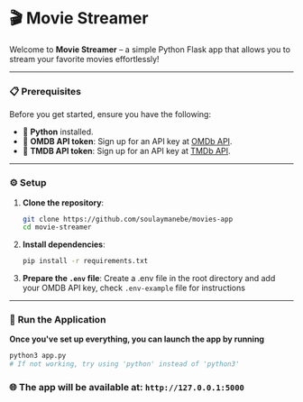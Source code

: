 # 🎬 **Movie Streamer** 

Welcome to **Movie Streamer** – a simple Python Flask app that allows you to stream your favorite movies effortlessly!

---

### 📋 **Prerequisites**

Before you get started, ensure you have the following:

- 🐍 **Python** installed.
- 🎥 **OMDB API token**: Sign up for an API key at [OMDb API](https://www.omdbapi.com/apikey.aspx).
- 🎥 **TMDB API token**: Sign up for an API key at [TMDb API](https://www.themoviedb.org/settings/api).

---

### ⚙️ **Setup**

1. **Clone the repository**:

   ```bash
   git clone https://github.com/soulaymanebe/movies-app
   cd movie-streamer
    ```

2. **Install dependencies**:

    ```bash
    pip install -r requirements.txt
    ```

3. **Prepare the `.env` file**:
    Create a .env file in the root directory and add your OMDB API key, check `.env-example` file for instructions

---

### 🚀 **Run the Application**

**Once you've set up everything, you can launch the app by running**

```bash
python3 app.py
# If not working, try using 'python' instead of 'python3'
```

### 🌐 **The app will be available at: `http://127.0.0.1:5000`**
